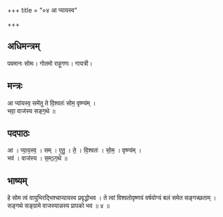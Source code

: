 +++
title = "०४ आ प्यायस्व"

+++
## अधिमन्त्रम्
पवमानः सोमः। गोतमो राहूगणः। गायत्री।

## मन्त्रः
आ प्या॑यस्व॒ समे॑तु ते वि॒श्वतः॑ सोम॒ वृष्ण्य॑म् ।  
भवा॒ वाज॑स्य सङ्ग॒थे ॥

## पदपाठः
आ । प्या॒य॒स्व॒ । सम् । ए॒तु॒ । ते॒ । वि॒श्वतः॑ । सो॒म॒ । वृष्ण्य॑म् ।  
भव॑ । वाज॑स्य । स॒म्ऽग॒थे ॥

## भाष्यम्
हे सोम त्वं वायुभिरद्भिश्चाप्यायस्व प्रवृद्धोभव । ते त्वां विश्वतोवृष्णयं वर्षयोग्यं बलं समेत सङ्गच्छताम् । सङ्गथे सङ्ग्रामे वाजस्यान्नस्य प्रापको भव ॥ ४ ॥